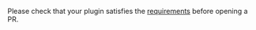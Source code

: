 Please check that your plugin satisfies the [requirements](../README.md#requirements) before opening a PR.
